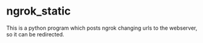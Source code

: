 # ngrok_static
This is a python program which posts ngrok changing urls to the webserver, so it can be redirected.
